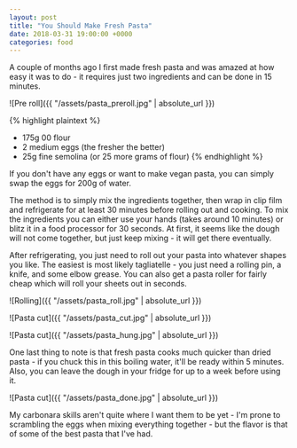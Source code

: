 ```yaml
---
layout: post
title: "You Should Make Fresh Pasta"
date: 2018-03-31 19:00:00 +0000
categories: food
---
```


A couple of months ago I first made fresh pasta and was amazed at how easy it was to do - it requires just two ingredients and can be done in 15 minutes.

![Pre roll]({{ "/assets/pasta_preroll.jpg" | absolute_url }})

{% highlight plaintext %}
+ 175g 00 flour
+ 2 medium eggs (the fresher the better)
+ 25g fine semolina (or 25 more grams of flour)
{% endhighlight %}

If you don't have any eggs or want to make vegan pasta, you can simply swap the eggs for 200g of water.

The method is to simply mix the ingredients together, then wrap in clip film and refrigerate for at least 30 minutes before rolling out and cooking. To mix the ingredients you can either use your hands (takes around 10 minutes) or blitz it in a food processor for 30 seconds. At first, it seems like the dough will not come together, but just keep mixing - it will get there eventually. 

After refrigerating, you just need to roll out your pasta into whatever shapes you like. The easiest is most likely tagliatelle - you just need a rolling pin, a knife, and some elbow grease. You can also get a pasta roller for fairly cheap which will roll your sheets out in seconds.

![Rolling]({{ "/assets/pasta_roll.jpg" | absolute_url }})

![Pasta cut]({{ "/assets/pasta_cut.jpg" | absolute_url }})

![Pasta cut]({{ "/assets/pasta_hung.jpg" | absolute_url }})

One last thing to note is that fresh pasta cooks much quicker than dried pasta - if you chuck this in this boiling water, it'll be ready within 5 minutes. Also, you can leave the dough in your fridge for up to a week before using it.

![Pasta cut]({{ "/assets/pasta_done.jpg" | absolute_url }})

My carbonara skills aren't quite where I want them to be yet - I'm prone to scrambling the eggs when mixing everything together - but the flavor is that of some of the best pasta that I've had.
